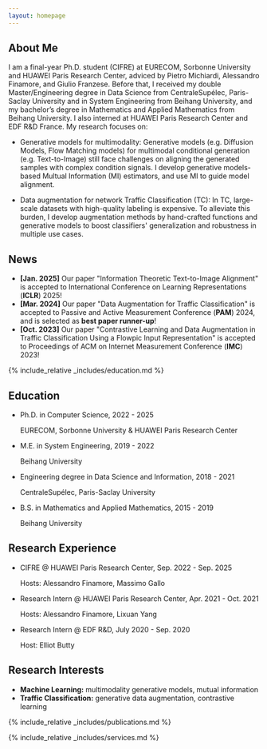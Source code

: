 ```yaml
---
layout: homepage
---
```


## About Me

I am a final-year Ph.D. student (CIFRE) at EURECOM, Sorbonne University and HUAWEI Paris Research Center, 
adviced by Pietro Michiardi, Alessandro Finamore, and Giulio Franzese. 
Before that, 
I received my double Master/Engineering degree in Data Science from CentraleSupélec, Paris-Saclay University and in System Engineering from Beihang University, 
and my bachelor’s degree in Mathematics and Applied Mathematics from Beihang University.
I also interned at HUAWEI Paris Research Center and EDF R&D France. My research focuses on:

- Generative models for multimodality: 
Generative models (e.g. Diffusion Models, Flow Matching models) for multimodal conditional generation (e.g. Text-to-Image) still face challenges on aligning the generated samples with complex condition signals.
I develop generative models-based Multual Information (MI) estimators, and use MI to guide model alignment.

- Data augmentation for network Traffic Classification (TC): 
In TC, large-scale datasets with high-quality labeling is expensive. 
To alleviate this burden,
I develop augmentation methods by hand-crafted functions and generative models to boost classifiers' generalization and robustness in multiple use cases.



## News

- **[Jan. 2025]** Our paper "Information Theoretic Text-to-Image Alignment" is accepted to International Conference on Learning Representations (**ICLR**) 2025!
- **[Mar. 2024]** Our paper "Data Augmentation for Traffic Classification" is accepted to Passive and Active Measurement Conference (**PAM**) 2024, and is selected as **best paper runner-up**!
- **[Oct. 2023]** Our paper "Contrastive Learning and Data Augmentation in Traffic Classification Using a Flowpic Input Representation" is accepted to Proceedings of ACM on Internet Measurement Conference (**IMC**) 2023!

{% include_relative _includes/education.md %}


## Education


* Ph.D. in Computer Science, 2022 - 2025

    EURECOM, Sorbonne University & HUAWEI Paris Research Center <br/>

* M.E. in System Engineering, 2019 - 2022

    Beihang University <br/>

* Engineering degree in Data Science and Information, 2018 - 2021

    CentraleSupélec, Paris-Saclay University <br/>

* B.S. in Mathematics and Applied Mathematics, 2015 - 2019

    Beihang University <br/>


## Research Experience

- CIFRE @ HUAWEI Paris Research Center, Sep. 2022 - Sep. 2025

    Hosts: Alessandro Finamore, Massimo Gallo <br/>

- Research Intern @ HUAWEI Paris Research Center, Apr. 2021 - Oct. 2021

    Hosts: Alessandro Finamore, Lixuan Yang <br/>

- Research Intern @ EDF R&D, July 2020 - Sep. 2020

    Host: Elliot Butty <br/>






## Research Interests

- **Machine Learning:** multimodality generative models, mutual information
- **Traffic Classification:** generative data augmentation, contrastive learning



{% include_relative _includes/publications.md %}

{% include_relative _includes/services.md %}

